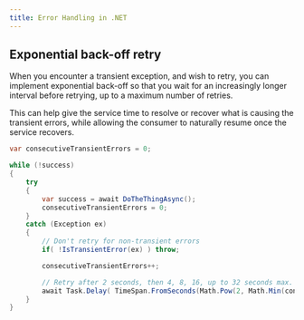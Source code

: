 ```yaml
---
title: Error Handling in .NET
---
```


## Exponential back-off retry

When you encounter a transient exception, and wish to retry, you can implement exponential back-off so that you wait for an increasingly longer interval before retrying, up to a maximum number of retries.

This can help give the service time to resolve or recover what is causing the transient errors, while allowing the consumer to naturally resume once the service recovers.

```csharp
var consecutiveTransientErrors = 0;

while (!success)
{
    try
    {
        var success = await DoTheThingAsync();
        consecutiveTransientErrors = 0;
    }
    catch (Exception ex)
    {
        // Don't retry for non-transient errors
        if( !IsTransientError(ex) ) throw;

        consecutiveTransientErrors++;

        // Retry after 2 seconds, then 4, 8, 16, up to 32 seconds max.
        await Task.Delay( TimeSpan.FromSeconds(Math.Pow(2, Math.Min(consecutiveTransientErrors, 5))));
    }
}
```